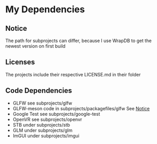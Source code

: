 # My Dependencies
## Notice
The path for subprojects can differ, because I use WrapDB to get the newest version on first build
## Licenses
The projects include their respective LICENSE.md in their folder
## Code Dependencies
- GLFW see subprojects/glfw
- GLFW-meson code in subprojects/packagefiles/glfw See [Notice](subprojects/packagefiles/glfw/NOTICE.md)
- Google Test see subprojects/google-test
- OpenVR see subprojects/openvr
- STB under subprojects/stb
- GLM under subprojects/glm
- ImGUI under subprojects/imgui